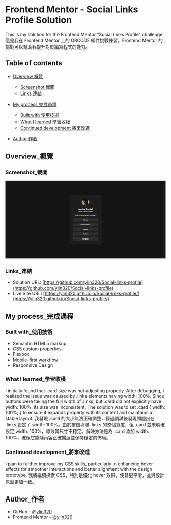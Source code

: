 # Frontend Mentor - Social Links Profile Solution

This is my solution for the Frontend Mentor "Social Links Profile" challenge.
這是我在 Frontend Mentor 上的 QRCODE 組件挑戰練習。Frontend Mentor 的挑戰可以幫助我提升對於編寫程式的能力。

## Table of contents

- [Overview 概覽](#overview_概覽)
  - [Screenshot 截圖](#screenshot_截圖)
  - [Links 連結](#links_連結)
- [My process 完成過程](#my-process_完成過程)

  - [Built with 使用技術](#built-with_使用技術)
  - [What I learned 學習收穫](#what-i-learned_學習收穫)
  - [Continued development 將來改進](#continued-development_將來改進)

- [Author 作者](#author作者)

## Overview\_概覽

### Screenshot\_截圖

![Social Links Profile Solution screenshot](./preview.jpg)

### Links\_連結

- Solution URL: [https://github.com/ylin320/Social-links-profile](https://github.com/ylin320/Social-links-profile)
- Live Site URL: [https://ylin320.github.io/Social-links-profile/](https://ylin320.github.io/Social-links-profile/)

## My process\_完成過程

### Built with\_使用技術

- Semantic HTML5 markup
- CSS custom properties
- Flexbox
- Mobile-first workflow
- Responsive Design

### What I learned\_學習收穫

I initially found that .card size was not adjusting properly. After debugging, I realized the issue was caused by .links elements having width: 100%. Since buttons were taking the full width of .links, but .card did not explicitly have width: 100%, its size was inconsistent. The solution was to set .card { width: 100%; } to ensure it expands properly with its content and maintains a stable layout.
我發現 .card 的大小無法正確調整，經過調試後發現問題出在 .links 設定了 width: 100%。由於按鈕填滿 .links 的整個寬度，但 .card 並未明確設定 width: 100%，導致其尺寸不穩定。解決方法是為 .card 添加 width: 100%，確保它能隨內容正確擴展並保持穩定的佈局。

### Continued development\_將來改進

I plan to further improve my CSS skills, particularly in enhancing hover effects for smoother interactions and better alignment with the design prototype.
我將繼續探索 CSS，特別是優化 hover 效果，使其更平滑，並與設計原型更加一致。

## Author\_作者

- GitHub - [@ylin320](https://github.com/ylin320)
- Frontend Mentor - [@ylin320](https://www.frontendmentor.io/profile/ylin320)
